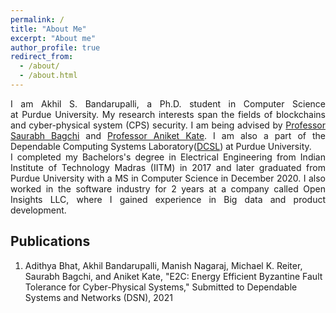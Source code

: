 ```yaml
---
permalink: /
title: "About Me"
excerpt: "About me"
author_profile: true
redirect_from: 
  - /about/
  - /about.html
---
```


<div style="text-align: justify">I am Akhil S. Bandarupalli, a Ph.D. student in Computer Science at Purdue University. My research interests span the fields of blockchains and cyber-physical system (CPS) security. I am being advised by <a href="https://engineering.purdue.edu/~sbagchi/">Professor Saurabh Bagchi</a> and <a href="https://www.cs.purdue.edu/homes/akate/">Professor Aniket Kate</a>. I am also a part of the Dependable Computing Systems Laboratory(<a href="https://engineering.purdue.edu/dcsl/">DCSL</a>) at Purdue University.</div>
<div>

</div>

<div style="text-align: justify">I completed my Bachelors's degree in Electrical Engineering from Indian Institute of Technology Madras (IITM) in 2017 and later graduated from Purdue University with a MS in Computer Science in December 2020. I also worked in the software industry for 2 years at a company called Open Insights LLC, where I gained experience in Big data and product development. </div>

## Publications
<ol>
<li>Adithya Bhat, Akhil Bandarupalli, Manish Nagaraj, Michael K. Reiter, Saurabh Bagchi, and Aniket Kate, "E2C: Energy Efficient Byzantine Fault Tolerance for Cyber-Physical Systems," Submitted to Dependable Systems and Networks (DSN), 2021</li>
</ol>
